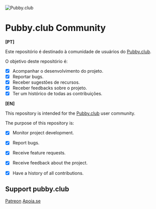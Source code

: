 ![Pubby.club](https://pubby.club/icon.png)
# Pubby.club Community

**[PT]**

Este repositório é destinado à comunidade de usuários do [Pubby.club](https://pubby.club).

O objetivo deste repositório é:

- [x] Acompanhar o desenvolvimento do projeto.
- [x] Reportar bugs.
- [x] Receber sugestões de recursos.
- [x] Receber feedbacks sobre o projeto.
- [x] Ter um histórico de todas as contribuições.

**[EN]**

This repository is intended for the [Pubby.club](https://pubby.club) user community.

The purpose of this repository is:

- [x] Monitor project development.
- [x] Report bugs.
- [x] Receive feature requests.
- [x] Receive feedback about the project.
- [x] Have a history of all contributions.


## Support pubby.club

[Patreon](https://patreon.com/pubby_club)
[Apoia.se](https://apoia.se/pubby_club)
